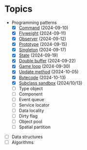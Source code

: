 # Topics

- Programming patterns
  - [x] [Command](./04-design-patterns/command-pattern/) (2024-09-10)
  - [x] [Flyweight](./04-design-patterns/flyweight-pattern/) (2024-09-11)
  - [x] [Observer](./04-design-patterns/observer-pattern/) (2024-09-12)
  - [x] [Prototype](./04-design-patterns/prototype-pattern/) (2024-09-15)
  - [x] [Singleton](./04-design-patterns/singleton-pattern/) (2024-09-17)
  - [x] [State](./04-design-patterns/state-pattern/) (2024-09-19)
  - [x] [Double buffer](./04-design-patterns/double-buffer-pattern/) (2024-09-22)
  - [x] [Game loop](./04-design-patterns/game-loop-pattern/) (2024-09-30)
  - [x] [Update method](./04-design-patterns/update-method-pattern/) (2024-10-05)
  - [x] [Bytecode](./04-design-patterns/bytecode-pattern/) (2024-10-13)
  - [x] [Subclass sandbox](./04-design-patterns/subclass-sandbox-pattern/) (2024/10/13)
  - [ ] Type object
  - [ ] Component
  - [ ] Event queue
  - [ ] Service locator
  - [ ] Data locality
  - [ ] Dirty flag
  - [ ] Object pool
  - [ ] Spatial partition
- [ ] Data structures
- [ ] Algorithms